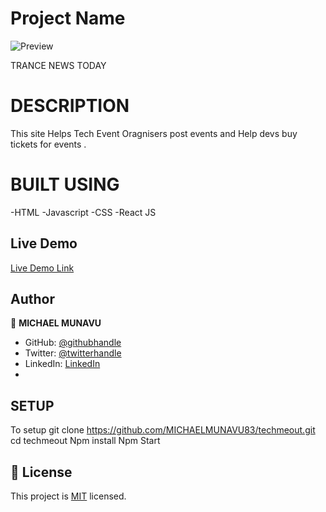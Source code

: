 

# Project Name
![Preview](https://user-images.githubusercontent.com/86654131/194622201-949a021a-ecf7-4f57-aa1b-543c3ad6bcab.png)

TRANCE NEWS TODAY

# DESCRIPTION
This site Helps Tech Event Oragnisers post events and Help devs buy tickets for events .

# BUILT USING
-HTML
-Javascript
-CSS
-React JS

## Live Demo 

[Live Demo Link](https://techmeout.netlify.app/)

## Author

👤 **MICHAEL MUNAVU**

- GitHub: [@githubhandle](https://github.com/MICHAELMUNAVU83)
- Twitter: [@twitterhandle](https://twitter.com/MunavuMichael)
- LinkedIn: [LinkedIn](https://www.linkedin.com/in/michael-munavu-78703a218/)
- 

## SETUP
To setup git clone https://github.com/MICHAELMUNAVU83/techmeout.git
cd techmeout
Npm install
Npm Start

## 📝 License

This project is [MIT](./MIT.md) licensed.
